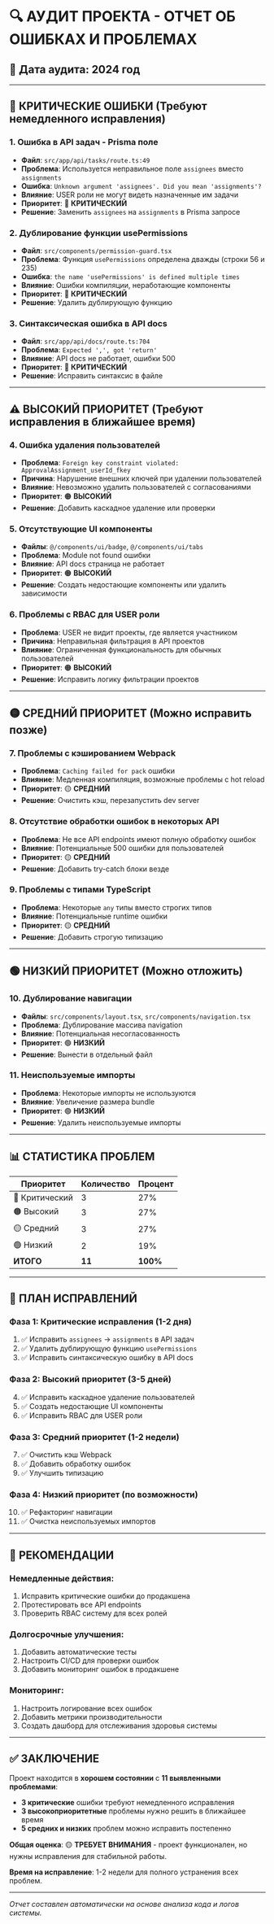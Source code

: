 # 🔍 АУДИТ ПРОЕКТА - ОТЧЕТ ОБ ОШИБКАХ И ПРОБЛЕМАХ

## 📅 Дата аудита: 2024 год

---

## 🚨 КРИТИЧЕСКИЕ ОШИБКИ (Требуют немедленного исправления)

### 1. **Ошибка в API задач - Prisma поле**
- **Файл**: `src/app/api/tasks/route.ts:49`
- **Проблема**: Используется неправильное поле `assignees` вместо `assignments`
- **Ошибка**: `Unknown argument 'assignees'. Did you mean 'assignments'?`
- **Влияние**: USER роли не могут видеть назначенные им задачи
- **Приоритет**: 🔴 **КРИТИЧЕСКИЙ**
- **Решение**: Заменить `assignees` на `assignments` в Prisma запросе

### 2. **Дублирование функции usePermissions**
- **Файл**: `src/components/permission-guard.tsx`
- **Проблема**: Функция `usePermissions` определена дважды (строки 56 и 235)
- **Ошибка**: `the name 'usePermissions' is defined multiple times`
- **Влияние**: Ошибки компиляции, неработающие компоненты
- **Приоритет**: 🔴 **КРИТИЧЕСКИЙ**
- **Решение**: Удалить дублирующую функцию

### 3. **Синтаксическая ошибка в API docs**
- **Файл**: `src/app/api/docs/route.ts:704`
- **Проблема**: `Expected ',', got 'return'`
- **Влияние**: API docs не работает, ошибки 500
- **Приоритет**: 🔴 **КРИТИЧЕСКИЙ**
- **Решение**: Исправить синтаксис в файле

---

## ⚠️ ВЫСОКИЙ ПРИОРИТЕТ (Требуют исправления в ближайшее время)

### 4. **Ошибка удаления пользователей**
- **Проблема**: `Foreign key constraint violated: ApprovalAssignment_userId_fkey`
- **Причина**: Нарушение внешних ключей при удалении пользователей
- **Влияние**: Невозможно удалить пользователей с согласованиями
- **Приоритет**: 🟠 **ВЫСОКИЙ**
- **Решение**: Добавить каскадное удаление или проверки

### 5. **Отсутствующие UI компоненты**
- **Файлы**: `@/components/ui/badge`, `@/components/ui/tabs`
- **Проблема**: Module not found ошибки
- **Влияние**: API docs страница не работает
- **Приоритет**: 🟠 **ВЫСОКИЙ**
- **Решение**: Создать недостающие компоненты или удалить зависимости

### 6. **Проблемы с RBAC для USER роли**
- **Проблема**: USER не видит проекты, где является участником
- **Причина**: Неправильная фильтрация в API проектов
- **Влияние**: Ограниченная функциональность для обычных пользователей
- **Приоритет**: 🟠 **ВЫСОКИЙ**
- **Решение**: Исправить логику фильтрации проектов

---

## 🟡 СРЕДНИЙ ПРИОРИТЕТ (Можно исправить позже)

### 7. **Проблемы с кэшированием Webpack**
- **Проблема**: `Caching failed for pack` ошибки
- **Влияние**: Медленная компиляция, возможные проблемы с hot reload
- **Приоритет**: 🟡 **СРЕДНИЙ**
- **Решение**: Очистить кэш, перезапустить dev server

### 8. **Отсутствие обработки ошибок в некоторых API**
- **Проблема**: Не все API endpoints имеют полную обработку ошибок
- **Влияние**: Потенциальные 500 ошибки для пользователей
- **Приоритет**: 🟡 **СРЕДНИЙ**
- **Решение**: Добавить try-catch блоки везде

### 9. **Проблемы с типами TypeScript**
- **Проблема**: Некоторые `any` типы вместо строгих типов
- **Влияние**: Потенциальные runtime ошибки
- **Приоритет**: 🟡 **СРЕДНИЙ**
- **Решение**: Добавить строгую типизацию

---

## 🟢 НИЗКИЙ ПРИОРИТЕТ (Можно отложить)

### 10. **Дублирование навигации**
- **Файлы**: `src/components/layout.tsx`, `src/components/navigation.tsx`
- **Проблема**: Дублирование массива navigation
- **Влияние**: Потенциальная несогласованность
- **Приоритет**: 🟢 **НИЗКИЙ**
- **Решение**: Вынести в отдельный файл

### 11. **Неиспользуемые импорты**
- **Проблема**: Некоторые импорты не используются
- **Влияние**: Увеличение размера bundle
- **Приоритет**: 🟢 **НИЗКИЙ**
- **Решение**: Удалить неиспользуемые импорты

---

## 📊 СТАТИСТИКА ПРОБЛЕМ

| Приоритет | Количество | Процент |
|-----------|------------|---------|
| 🔴 Критический | 3 | 27% |
| 🟠 Высокий | 3 | 27% |
| 🟡 Средний | 3 | 27% |
| 🟢 Низкий | 2 | 19% |
| **ИТОГО** | **11** | **100%** |

---

## 🎯 ПЛАН ИСПРАВЛЕНИЙ

### **Фаза 1: Критические исправления (1-2 дня)**
1. ✅ Исправить `assignees` → `assignments` в API задач
2. ✅ Удалить дублирующую функцию `usePermissions`
3. ✅ Исправить синтаксическую ошибку в API docs

### **Фаза 2: Высокий приоритет (3-5 дней)**
4. ✅ Исправить каскадное удаление пользователей
5. ✅ Создать недостающие UI компоненты
6. ✅ Исправить RBAC для USER роли

### **Фаза 3: Средний приоритет (1-2 недели)**
7. ✅ Очистить кэш Webpack
8. ✅ Добавить обработку ошибок
9. ✅ Улучшить типизацию

### **Фаза 4: Низкий приоритет (по возможности)**
10. ✅ Рефакторинг навигации
11. ✅ Очистка неиспользуемых импортов

---

## 🚀 РЕКОМЕНДАЦИИ

### **Немедленные действия:**
1. Исправить критические ошибки до продакшена
2. Протестировать все API endpoints
3. Проверить RBAC систему для всех ролей

### **Долгосрочные улучшения:**
1. Добавить автоматические тесты
2. Настроить CI/CD для проверки ошибок
3. Добавить мониторинг ошибок в продакшене

### **Мониторинг:**
1. Настроить логирование всех ошибок
2. Добавить метрики производительности
3. Создать дашборд для отслеживания здоровья системы

---

## ✅ ЗАКЛЮЧЕНИЕ

Проект находится в **хорошем состоянии** с **11 выявленными проблемами**:
- **3 критические** ошибки требуют немедленного исправления
- **3 высокоприоритетные** проблемы нужно решить в ближайшее время
- **5 средних и низких** проблем можно исправить постепенно

**Общая оценка**: 🟡 **ТРЕБУЕТ ВНИМАНИЯ** - проект функционален, но нужны исправления для стабильной работы.

**Время на исправление**: 1-2 недели для полного устранения всех проблем.

---

*Отчет составлен автоматически на основе анализа кода и логов системы.*
